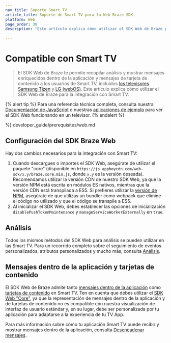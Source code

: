 ```yaml
---
nav_title: Soporte Smart TV
article_title: Soporte de Smart TV para la Web Braze SDK
platform: Web
page_order: 30
description: "Este artículo explica cómo utilizar el SDK Web de Braze para la integración con Smart TV (Samsung y LG)."

---
```


# Compatible con Smart TV

> El SDK Web de Braze te permite recopilar análisis y mostrar mensajes enriquecidos dentro de la aplicación y mensajes de tarjeta de contenido a los usuarios de Smart TV, incluidos [los televisores Samsung Tizen](https://developer.samsung.com/smarttv/develop/specifications/tv-model-groups.html) y [LG (webOS)](https://webostv.developer.lge.com/discover). Este artículo explica cómo utilizar el SDK Web de Braze para la integración con Smart TV.

{% alert tip %}
Para una referencia técnica completa, consulta nuestra [Documentación de JavaScript](https://js.appboycdn.com/web-sdk/latest/doc/modules/braze.html) o nuestras [aplicaciones de ejemplo](https://github.com/Appboy/smart-tv-sample-apps) para ver el SDK Web funcionando en un televisor.
{% endalert %}

 %} developer_guide/prerequisites/web.md

## Configuración del SDK Braze Web

Hay dos cambios necesarios para la integración con Smart TV:

1. Cuando descargues o importes el SDK Web, asegúrate de utilizar el paquete "core" (disponible en `https://js.appboycdn.com/web-sdk/x.y/braze.core.min.js`, donde `x.y` es la versión deseada). Recomendamos utilizar la versión CDN de nuestro SDK Web, ya que la versión NPM está escrita en módulos ES nativos, mientras que la versión CDN está transpilada a ES5. Si prefieres utilizar la [versión de NPM](https://www.npmjs.com/package/@braze/web-sdk), asegúrate de que utilizas un bundler como webpack que elimine el código no utilizado y que el código se transpile a ES5.
2. Al inicializar el SDK Web, debes establecer las opciones de inicialización `disablePushTokenMaintenance` y `manageServiceWorkerExternally` en `true`.

## Análisis

Todos los mismos métodos del SDK Web para análisis se pueden utilizar en las Smart TV. Para un recorrido completo sobre el seguimiento de eventos personalizados, atributos personalizados y mucho más, consulta [Análisis]({{site.baseurl}}/developer_guide/analytics/tracking_sessions/?tab=web).

## Mensajes dentro de la aplicación y tarjetas de contenido

El SDK Web de Braze admite tanto [mensajes dentro de la aplicación]({{site.baseurl}}/developer_guide/in_app_messages/?sdktab=web) como [tarjetas de contenido]({{site.baseurl}}/developer_guide/content_cards/?sdktab=web) en Smart TV. Ten en cuenta que debes utilizar el [ SDK Web "Core"](https://www.npmjs.com/package/@braze/web-sdk), ya que la representación de mensajes dentro de la aplicación y de tarjetas de contenido no es compatible con nuestra visualización de interfaz de usuario estándar y, en su lugar, debe ser personalizada por tu aplicación para adaptarse a la experiencia de tu TV App.

Para más información sobre cómo tu aplicación Smart TV puede recibir y mostrar mensajes dentro de la aplicación, consulta [Desencadenar mensajes]({{site.baseurl}}/developer_guide/in_app_messages/triggering_messages/?tab=web).
